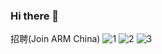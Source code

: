 ### Hi there 👋

<!--
**crazy-canux/crazy-canux** is a ✨ _special_ ✨ repository because its `README.md` (this file) appears on your GitHub profile.

Here are some ideas to get you started:

- 🔭 I’m currently working on ...
- 🌱 I’m currently learning ...
- 👯 I’m looking to collaborate on ...
- 🤔 I’m looking for help with ...
- 💬 Ask me about ...
- 📫 How to reach me: ...
- 😄 Pronouns: ...
- ⚡ Fun fact: ...
-->

招聘(Join ARM China)
![1](https://user-images.githubusercontent.com/14313415/137871599-d772a03d-8afe-4907-abb1-9dfa6797b70e.jpg)
![2](https://user-images.githubusercontent.com/14313415/137871605-32dba270-6e70-411c-95df-dd2c96810dab.jpg)
![3](https://user-images.githubusercontent.com/14313415/137871613-9e419161-859a-416b-a949-630915128d5e.jpg)
